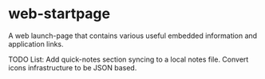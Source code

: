 # web-startpage
A web launch-page that contains various useful embedded information and application links.

TODO List:
Add quick-notes section syncing to a local notes file.
Convert icons infrastructure to be JSON based.